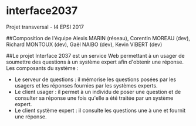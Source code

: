 # interface2037
Projet transversal - I4 EPSI 2017

##Composition de l'équipe
Alexis MARIN (réseau), Corentin MOREAU (dev), Richard MONTOUX (dev), Gaël NAIBO (dev), Kevin VIBERT (dev)

##Le projet
Interface 2037 est un service Web permettant à un usager de soumettre des questions à un système expert afin d'obtenir une réponse.
Les composants du système :
+ Le serveur de questions : il mémorise les questions posées par les usagers et les réponses fournies par les systèmes experts.
+ Le client usager : il permet à un individu de poser une question et de consulter sa réponse une fois qu'elle a été traitée par un système expert.
+ Le client système expert : il consulte les questions une à une et fournit une réponse.
